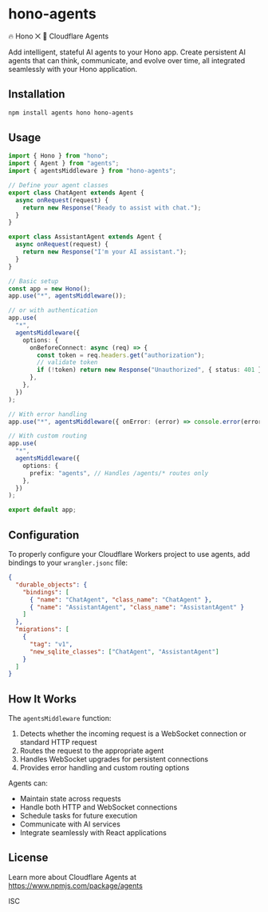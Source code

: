 # hono-agents

🔥 Hono ⨉ 🧠 Cloudflare Agents

Add intelligent, stateful AI agents to your Hono app. Create persistent AI agents that can think, communicate, and evolve over time, all integrated seamlessly with your Hono application.

## Installation

```bash
npm install agents hono hono-agents
```

## Usage

```ts
import { Hono } from "hono";
import { Agent } from "agents";
import { agentsMiddleware } from "hono-agents";

// Define your agent classes
export class ChatAgent extends Agent {
  async onRequest(request) {
    return new Response("Ready to assist with chat.");
  }
}

export class AssistantAgent extends Agent {
  async onRequest(request) {
    return new Response("I'm your AI assistant.");
  }
}

// Basic setup
const app = new Hono();
app.use("*", agentsMiddleware());

// or with authentication
app.use(
  "*",
  agentsMiddleware({
    options: {
      onBeforeConnect: async (req) => {
        const token = req.headers.get("authorization");
        // validate token
        if (!token) return new Response("Unauthorized", { status: 401 });
      },
    },
  })
);

// With error handling
app.use("*", agentsMiddleware({ onError: (error) => console.error(error) }));

// With custom routing
app.use(
  "*",
  agentsMiddleware({
    options: {
      prefix: "agents", // Handles /agents/* routes only
    },
  })
);

export default app;
```

## Configuration

To properly configure your Cloudflare Workers project to use agents, add bindings to your `wrangler.jsonc` file:

```json
{
  "durable_objects": {
    "bindings": [
      { "name": "ChatAgent", "class_name": "ChatAgent" },
      { "name": "AssistantAgent", "class_name": "AssistantAgent" }
    ]
  },
  "migrations": [
    {
      "tag": "v1",
      "new_sqlite_classes": ["ChatAgent", "AssistantAgent"]
    }
  ]
}
```

## How It Works

The `agentsMiddleware` function:

1. Detects whether the incoming request is a WebSocket connection or standard HTTP request
2. Routes the request to the appropriate agent
3. Handles WebSocket upgrades for persistent connections
4. Provides error handling and custom routing options

Agents can:

- Maintain state across requests
- Handle both HTTP and WebSocket connections
- Schedule tasks for future execution
- Communicate with AI services
- Integrate seamlessly with React applications

## License

Learn more about Cloudflare Agents at https://www.npmjs.com/package/agents

ISC
